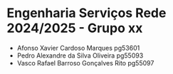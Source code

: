 # Engenharia Serviços Rede 2024/2025 - Grupo xx

- Afonso Xavier Cardoso Marques pg53601
- Pedro Alexandre da Silva Oliveira pg55093
- Vasco Rafael Barroso Gonçalves Rito pg55097
